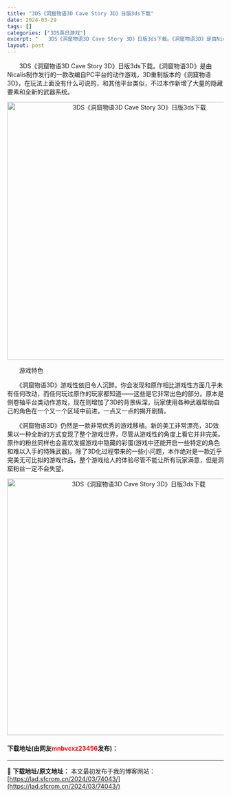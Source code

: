 ```yaml
---
title: "3DS《洞窟物语3D Cave Story 3D》日版3ds下载"
date: 2024-03-29
tags: []
categories: ["3DS英日游戏"]
excerpt: "　　3DS《洞窟物语3D Cave Story 3D》日版3ds下载。《洞窟物语3D》是由Nicalis制作发行的一款改编自PC平台的动作游戏，3D重制版本的《洞窟物语3D》，在玩法上面没有什么可说的，和其他平台类似，不过本作新增了大量的隐藏要素和全新的武器系统。 　　游戏特色 　　《洞窟物语3D》&hellip;"
layout: post
---
```


 <p>　　3DS《洞窟物语3D Cave Story 3D》日版3ds下载。《洞窟物语3D》是由Nicalis制作发行的一款改编自PC平台的动作游戏，3D重制版本的《洞窟物语3D》，在玩法上面没有什么可说的，和其他平台类似，不过本作新增了大量的隐藏要素和全新的武器系统。</p> <p align="center"><img align="" border="0" src="https://lad.sfcrom.cn/wp-content/uploads/2024/03/20240329_660628bca83e0.png" width="599" alt="3DS《洞窟物语3D Cave Story 3D》日版3ds下载" /></p> <p>　　游戏特色</p> <p>　　《洞窟物语3D》游戏性依旧令人沉醉。你会发现和原作相比游戏性方面几乎未有任何改动，而任何玩过原作的玩家都知道&mdash;&mdash;这些是它非常出色的部分。原本是侧卷轴平台类动作游戏，现在则增加了3D的背景纵深，玩家使用各种武器帮助自己的角色在一个又一个区域中前进，一点又一点的揭开剧情。</p> <p>　　《洞窟物语3D》仍然是一款非常优秀的游戏移植。新的美工非常漂亮，3D效果以一种全新的方式变现了整个游戏世界，尽管从游戏性的角度上看它并非完美。原作的粉丝同样也会喜欢发掘游戏中隐藏的彩蛋(游戏中还能开启一些特定的角色和难以入手的特殊武器)。除了3D化过程带来的一些小问题，本作绝对是一款近乎完美无可比拟的游戏作品，整个游戏给人的体验尽管不能让所有玩家满意，但是洞窟粉丝一定不会失望。</p> <p align="center"><img align="" border="0" src="https://lad.sfcrom.cn/wp-content/uploads/2024/03/20240329_660628bddea99.png" width="596" alt="3DS《洞窟物语3D Cave Story 3D》日版3ds下载" /></p> <p><h4>下载地址(由网友<font color="red">mnbvcxz23456</font>发布)：</h4></p> 

---
📖 **下载地址/原文地址：** 本文最初发布于我的博客网站：[https://lad.sfcrom.cn/2024/03/74043/](https://lad.sfcrom.cn/2024/03/74043/)
